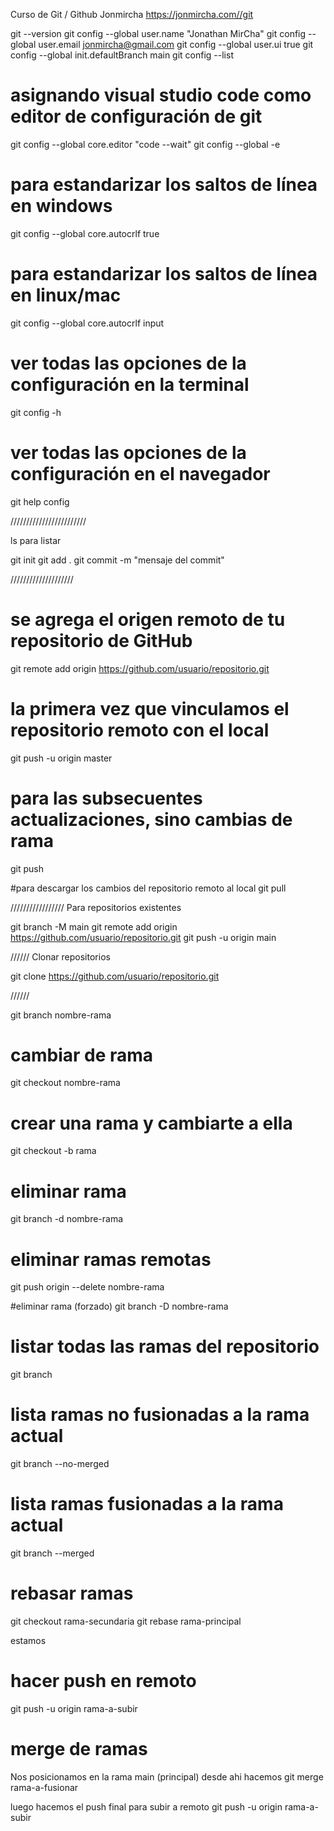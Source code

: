 Curso de Git / Github Jonmircha
https://jonmircha.com//git

git --version
git config --global user.name "Jonathan MirCha"
git config --global user.email jonmircha@gmail.com
git config --global user.ui true
git config --global init.defaultBranch main
git config --list
# asignando visual studio code como editor de configuración de git
git config --global core.editor "code --wait"
git config --global -e
# para estandarizar los saltos de línea en windows
git config --global core.autocrlf true
# para estandarizar los saltos de línea en linux/mac
git config --global core.autocrlf input
# ver todas las opciones de la configuración en la terminal
git config -h
# ver todas las opciones de la configuración en el navegador
git help config

////////////////////////

ls para listar

git init
git add .
git commit -m "mensaje del commit"


////////////////////
# se agrega el origen remoto de tu repositorio de GitHub
git remote add origin https://github.com/usuario/repositorio.git
# la primera vez que vinculamos el repositorio remoto con el local
git push -u origin master
# para las subsecuentes actualizaciones, sino cambias de rama
git push


#para descargar los cambios del repositorio remoto al local
git pull


/////////////////
Para repositorios existentes

git branch -M main
git remote add origin https://github.com/usuario/repositorio.git
git push -u origin main


//////
Clonar repositorios

git clone https://github.com/usuario/repositorio.git

//////

git branch nombre-rama

# cambiar de rama
git checkout nombre-rama

# crear una rama y cambiarte a ella
git checkout -b rama

# eliminar rama
git branch -d nombre-rama

# eliminar ramas remotas
git push origin --delete nombre-rama

#eliminar rama (forzado)
git branch -D nombre-rama

# listar todas las ramas del repositorio
git branch

# lista ramas no fusionadas a la rama actual
git branch --no-merged

# lista ramas fusionadas a la rama actual
git branch --merged

# rebasar ramas
git checkout rama-secundaria
git rebase rama-principal

estamos

# hacer push en remoto
git push -u origin rama-a-subir

# merge de ramas
Nos posicionamos en la rama main (principal)
desde ahi hacemos 
git merge rama-a-fusionar

luego hacemos el push final para subir a remoto
git push -u origin rama-a-subir